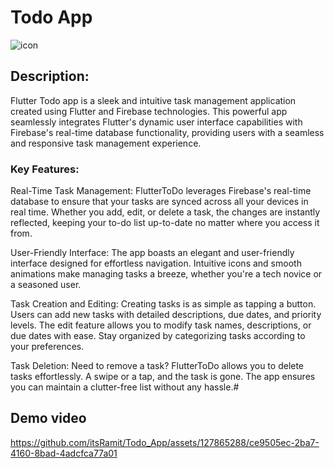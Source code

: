 # Todo App
![icon](https://github.com/itsRamit/Todo_App/assets/127865288/45e7b594-938e-47e4-b56f-d568e5967b44)
## Description:

Flutter Todo app is a sleek and intuitive task management application created using Flutter and Firebase technologies. This powerful app seamlessly integrates Flutter's dynamic user interface capabilities with Firebase's real-time database functionality, providing users with a seamless and responsive task management experience.

### Key Features:

Real-Time Task Management: FlutterToDo leverages Firebase's real-time database to ensure that your tasks are synced across all your devices in real time. Whether you add, edit, or delete a task, the changes are instantly reflected, keeping your to-do list up-to-date no matter where you access it from.

User-Friendly Interface: The app boasts an elegant and user-friendly interface designed for effortless navigation. Intuitive icons and smooth animations make managing tasks a breeze, whether you're a tech novice or a seasoned user.

Task Creation and Editing: Creating tasks is as simple as tapping a button. Users can add new tasks with detailed descriptions, due dates, and priority levels. The edit feature allows you to modify task names, descriptions, or due dates with ease. Stay organized by categorizing tasks according to your preferences.

Task Deletion: Need to remove a task? FlutterToDo allows you to delete tasks effortlessly. A swipe or a tap, and the task is gone. The app ensures you can maintain a clutter-free list without any hassle.#

## Demo video
https://github.com/itsRamit/Todo_App/assets/127865288/ce9505ec-2ba7-4160-8bad-4adcfca77a01

